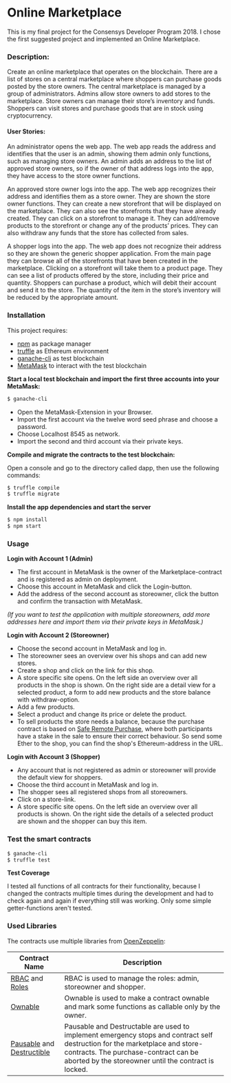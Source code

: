 # Online Marketplace

This is my final project for the Consensys Developer Program 2018. 
I chose the first suggested project and implemented an Online Marketplace.

### Description: 
Create an online marketplace that operates on the blockchain.
There are a list of stores on a central marketplace where shoppers can purchase goods posted by the store owners.
The central marketplace is managed by a group of administrators. Admins allow store owners to add stores to the marketplace. Store owners can manage their store’s inventory and funds. Shoppers can visit stores and purchase goods that are in stock using cryptocurrency. 
 
#### User Stories:
An administrator opens the web app. The web app reads the address and identifies that the user is an admin, showing them admin only functions, such as managing store owners. An admin adds an address to the list of approved store owners, so if the owner of that address logs into the app, they have access to the store owner functions.
 
An approved store owner logs into the app. The web app recognizes their address and identifies them as a store owner. They are shown the store owner functions. They can create a new storefront that will be displayed on the marketplace. They can also see the storefronts that they have already created. They can click on a storefront to manage it. They can add/remove products to the storefront or change any of the products’ prices. They can also withdraw any funds that the store has collected from sales.
 
A shopper logs into the app. The web app does not recognize their address so they are shown the generic shopper application. From the main page they can browse all of the storefronts that have been created in the marketplace. Clicking on a storefront will take them to a product page. They can see a list of products offered by the store, including their price and quantity. Shoppers can purchase a product, which will debit their account and send it to the store. The quantity of the item in the store’s inventory will be reduced by the appropriate amount.

### Installation
This project requires:
- [npm](https://www.npmjs.com/get-npm) as package manager
- [truffle](https://www.npmjs.com/package/truffle) as Ethereum environment
- [ganache-cli](https://www.npmjs.com/package/ganache-cli) as test blockchain
- [MetaMask](https://metamask.io/) to interact with the test blockchain

**Start a local test blockchain and import the first three accounts into your MetaMask:**
```sh
$ ganache-cli
```
- Open the MetaMask-Extension in your Browser.
- Import the first account via the twelve word seed phrase and choose a password.
- Choose Localhost 8545 as network.
- Import the second and third account via their private keys.

**Compile and migrate the contracts to the test blockchain:**

Open a console and go to the directory called dapp, then use the following commands:
```sh
$ truffle compile
$ truffle migrate
```
**Install the app dependencies and start the server**
```sh
$ npm install
$ npm start
```

### Usage
**Login with Account 1 (Admin)**
- The first account in MetaMask is the owner of the Marketplace-contract and is registered as admin on deployment.
- Choose this account in MetaMask and click the Login-button.
- Add the address of the second account as storeowner, click the button and confirm the transaction with MetaMask.

*(If you want to test the application with multiple storeowners, add more addresses here and import them via their private keys in MetaMask.)*

**Login with Account 2 (Storeowner)**
- Choose the second account in MetaMask and log in.
- The storeowner sees an overview over his shops and can add new stores.
- Create a shop and click on the link for this shop.
- A store specific site opens. On the left side an overview over all products in the shop is shown. On the right side are a detail view for a selected product, a form to add new products and the store balance with withdraw-option.
- Add a few products.
- Select a product and change its price or delete the product.
- To sell products the store needs a balance, because the purchase contract is based on [Safe Remote Purchase](https://solidity.readthedocs.io/en/v0.4.24/solidity-by-example.html#safe-remote-purchase), where both participants have a stake in the sale to ensure their correct behaviour. So send some Ether to the shop, you can find the shop's Ethereum-address in the URL.

**Login with Account 3 (Shopper)**
- Any account that is not registered as admin or storeowner will provide the default view for shoppers.
- Choose the third account in MetaMask and log in.
- The shopper sees all registered shops from all storeowners.
- Click on a store-link.
- A store specific site opens. On the left side an overview over all products is shown. On the right side the details of a selected product are shown and the shopper can buy this item.

### Test the smart contracts
```sh
$ ganache-cli
$ truffle test
```
**Test Coverage**

I tested all functions of all contracts for their functionality, because I changed the contracts multiple times during the development and had to check again and again if everything still was working. Only some simple getter-functions aren't tested.

### Used Libraries
The contracts use multiple libraries from [OpenZeppelin](https://github.com/OpenZeppelin/openzeppelin-solidity):

| Contract Name | Description  |
| ------ | ------ |
| [RBAC](https://github.com/OpenZeppelin/openzeppelin-solidity/blob/master/contracts/access/rbac/RBAC.sol) and [Roles](https://github.com/OpenZeppelin/openzeppelin-solidity/blob/master/contracts/access/rbac/Roles.sol) | RBAC is used to manage the roles: admin, storeowner and shopper.
| [Ownable](https://github.com/OpenZeppelin/openzeppelin-solidity/blob/master/contracts/ownership/Ownable.sol) | Ownable is used to make a contract ownable and mark some functions as callable only by the owner. |
| [Pausable](https://github.com/OpenZeppelin/openzeppelin-solidity/blob/master/contracts/lifecycle/Pausable.sol) and [Destructible](https://github.com/OpenZeppelin/openzeppelin-solidity/blob/master/contracts/lifecycle/Destructible.sol) | Pausable and Destructable are used to implement emergency stops and contract self destruction for the marketplace and store-contracts. The purchase-contract can be aborted by the storeowner until the contract is locked. |
